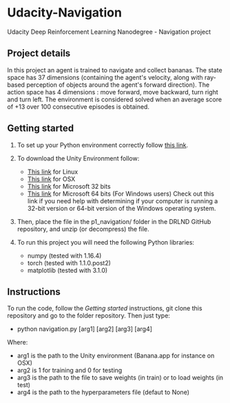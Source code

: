 # Udacity-Navigation
Udacity Deep Reinforcement Learning Nanodegree - Navigation project 

## Project details
In this project an agent is trained to navigate and collect bananas.
The state space has 37 dimensions (containing the agent's velocity, along with ray-based perception of objects around the agent's forward direction).
The action space has 4 dimensions : move forward, move backward, turn right and turn left.
The environment is considered solved when an average score of +13 over 100 consecutive episodes is obtained.
 
## Getting started
1. To set up your Python environment correctly follow [this link](https://github.com/udacity/deep-reinforcement-learning#dependencies).

2. To download the Unity Environment follow:
	- [This link](https://s3-us-west-1.amazonaws.com/udacity-drlnd/P1/Banana/Banana_Linux.zip) for Linux
	- [This link](https://s3-us-west-1.amazonaws.com/udacity-drlnd/P1/Banana/Banana.app.zip) for OSX
	- [This link](https://s3-us-west-1.amazonaws.com/udacity-drlnd/P1/Banana/Banana_Windows_x86.zip) for Microsoft 32 bits
	- [This link](https://s3-us-west-1.amazonaws.com/udacity-drlnd/P1/Banana/Banana_Windows_x86_64.zip) for Microsoft 64 bits
(For Windows users) Check out this link if you need help with determining if your computer is running a 32-bit version or 64-bit version of the Windows operating system.

3. Then, place the file in the p1_navigation/ folder in the DRLND GitHub repository, and unzip (or decompress) the file.

4. To run this project you will need the following Python libraries:
	- numpy (tested with 1.16.4)
	- torch (tested with 1.1.0.post2)
	- matplotlib (tested with 3.1.0)


## Instructions
To run the code, follow the *Getting started* instructions, git clone this repository and go to the folder repository. Then just type:
- python navigation.py [arg1] [arg2] [arg3] [arg4]

Where:
- arg1 is the path to the Unity environment (Banana.app for instance on OSX)
- arg2 is 1 for training and 0 for testing
- arg3 is the path to the file to save weights (in train) or to load weights (in test)
- arg4 is the path to the hyperparameters file (defaut to None)
